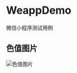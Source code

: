 # WeappDemo
微信小程序测试用例

## 色值图片
![色值图片][1]


[1]:https://raw.githubusercontent.com/tianqing2117/WeappDemo/master/screenshots/color.jpg
